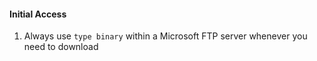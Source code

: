

#### Initial Access


1. Always use `type binary` within a Microsoft FTP server whenever you need to download 
